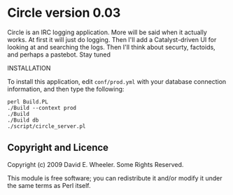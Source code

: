 Circle version 0.03
===================

Circle is an IRC logging application. More will be said when it actually
works. At first it will just do logging. Then I'll add a Catalyst-driven UI
for looking at and searching the logs. Then I'll think about securty,
factoids, and perhaps a pastebot. Stay tuned

INSTALLATION

To install this application, edit `conf/prod.yml` with your database connection
information, and then type the following:

    perl Build.PL
    ./Build --context prod
    ./Build
    ./Build db
    ./script/circle_server.pl

Copyright and Licence
---------------------

Copyright (c) 2009 David E. Wheeler. Some Rights Reserved.

This module is free software; you can redistribute it and/or modify it under
the same terms as Perl itself.
